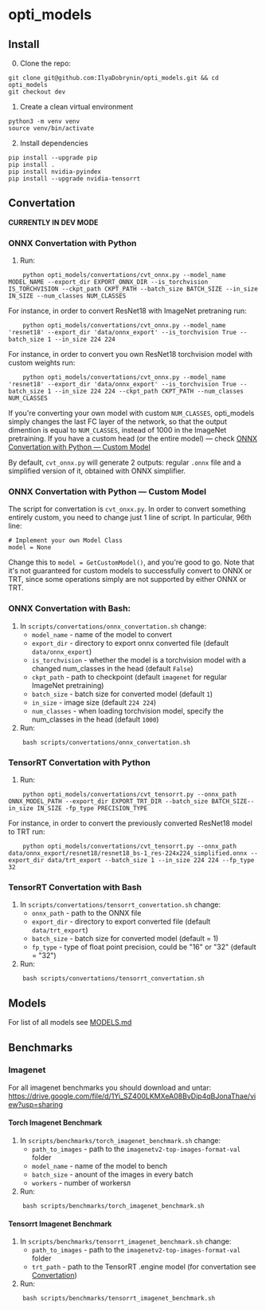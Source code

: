 # opti_models

## Install

0. Clone the repo:
```
git clone git@github.com:IlyaDobrynin/opti_models.git && cd opti_models
git checkout dev
```

1. Create a clean virtual environment 
```
python3 -m venv venv
source venv/bin/activate
```
2. Install dependencies
````
pip install --upgrade pip
pip install .
pip install nvidia-pyindex
pip install --upgrade nvidia-tensorrt
````

## Convertation
**CURRENTLY IN DEV MODE**



### ONNX Convertation with Python

1. Run:
```
    python opti_models/convertations/cvt_onnx.py --model_name MODEL_NAME --export_dir EXPORT_ONNX_DIR --is_torchvision IS_TORCHVISION --ckpt_path CKPT_PATH --batch_size BATCH_SIZE --in_size IN_SIZE --num_classes NUM_CLASSES    
```
For instance, in order to convert ResNet18 with ImageNet pretraning run:
```
    python opti_models/convertations/cvt_onnx.py --model_name 'resnet18' --export_dir 'data/onnx_export' --is_torchvision True --batch_size 1 --in_size 224 224
```
For instance, in order to convert you own ResNet18 torchvision model with custom weights run:
```
    python opti_models/convertations/cvt_onnx.py --model_name 'resnet18' --export_dir 'data/onnx_export' --is_torchvision True --batch_size 1 --in_size 224 224 --ckpt_path CKPT_PATH --num_classes NUM_CLASSES
```

If you're converting your own model with custom `NUM_CLASSES`, opti_models simply changes the last FC layer of the network, so that the output dimention is equal to `NUM_CLASSES`, instead of 1000 in the ImageNet pretraining. If you have a custom head (or the entire model) — check [ONNX Convertation with Python — Custom Model](#onnx-convertation-with-python--custom-model)

By default, `cvt_onnx.py` will generate 2 outputs: regular `.onnx` file and a simplified version of it, obtained with ONNX simplifier. 


### ONNX Convertation with Python — Custom Model

The script for convertation is `cvt_onxx.py`. In order to convert something entirely custom, you need to change just 1 line of script. In particular, 96th line:

````
# Implement your own Model Class
model = None
````
Change this to `model = GetCustomModel()`, and you're good to go. Note that it's not guaranteed for custom models to successfully convert to ONNX or TRT, since some operations simply are not supported by either ONNX or TRT.   


### ONNX Convertation with Bash:

1. In `scripts/convertations/onnx_convertation.sh` change:
    - `model_name` - name of the model to convert
    - `export_dir` - directory to export onnx converted file (default `data/onnx_export`)
    - `is_torchvision` - whether the model is a torchvision model with a changed num_classes in the head (default `False`)
    - `ckpt_path` - path to checkpoint (default `imagenet` for regular ImageNet pretraining)
    - `batch_size` - batch size for converted model (default `1`) 
    - `in_size` - image size (default `224 224`)
    - `num_classes` - when loading torchvision model, specify the num_classes in the head (default `1000`)
2. Run:
```
    bash scripts/convertations/onnx_convertation.sh
```

### TensorRT Convertation with Python

1. Run:
```
    python opti_models/convertations/cvt_tensorrt.py --onnx_path ONNX_MODEL_PATH --export_dir EXPORT_TRT_DIR --batch_size BATCH_SIZE--in_size IN_SIZE -fp_type PRECISION_TYPE    
```

For instance, in order to convert the previously converted ResNet18 model to TRT run:

```
    python opti_models/convertations/cvt_tensorrt.py --onnx_path data/onnx_export/resnet18/resnet18_bs-1_res-224x224_simplified.onnx --export_dir data/trt_export --batch_size 1 --in_size 224 224 --fp_type 32
```
### TensorRT Convertation with Bash

1. In `scripts/convertations/tensorrt_convertation.sh` change:
    - `onnx_path` - path to the ONNX file
    - `export_dir` - directory to export converted file (default `data/trt_export`)
    - `batch_size` - batch size for converted model (default = 1) 
    - `fp_type` - type of float point precision, could be "16" or "32" (default = "32") 
2. Run:
```
    bash scripts/convertations/tensorrt_convertation.sh
```

## Models
For list of all models see [MODELS.md](/opti_models/models/MODELS.md)

## Benchmarks

### Imagenet
For all imagenet benchmarks you should download and untar: https://drive.google.com/file/d/1Yi_SZ400LKMXeA08BvDip4qBJonaThae/view?usp=sharing

#### Torch Imagenet Benchmark
1. In `scripts/benchmarks/torch_imagenet_benchmark.sh` change:
    - `path_to_images` - path to the `imagenetv2-top-images-format-val` folder
    - `model_name` - name of the model to bench
    - `batch_size` - anount of the images in every batch
    - `workers` - number of workersл 
2. Run: 
```
    bash scripts/benchmarks/torch_imagenet_benchmark.sh
```
#### Tensorrt Imagenet Benchmark
1.  In `scripts/benchmarks/tensorrt_imagenet_benchmark.sh` change:
    - `path_to_images` - path to the `imagenetv2-top-images-format-val` folder
    - `trt_path` - path to the TensorRT .engine model (for convertation see [Convertation](#Convertation))
2. Run: 
```
    bash scripts/benchmarks/tensorrt_imagenet_benchmark.sh
```

